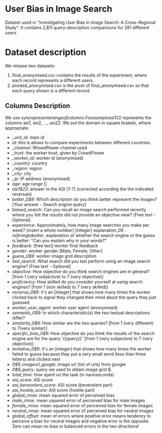 # User Bias in Image Search
Dataset used in  "Investigating User Bias in Image Search: A Cross-Regional Study". It contains 2,811 query-description comparisons for 281 different users.

# Dataset description
We release two datasets:

1. final_anonymised.csv contains the results of the experiment, where each record represents a different users.
2. pivoted_anonymised.csv is the pivot of final_anonymised.csv so that each query shown is a different record.

## Columns Description
We use x$y to represent a range of columns. For example asi1$22 represents the columns asi1, asi2, ..., asi22.
We put the domain in square brakets, where appropriate.

- *_unit_id*: main id
- *id*: this is allows to compare experiments between different countries.
- *_channel*: Wrowdflower channel used
- *_trust*: the worker trust, given by CrowdFlower
- *_worker_id*: worker id (anonymised)
- *_country*: country
- *_region*: region
- *_city*: city
- *_ip*: IP address (anonymised)
- *age*: age range []
- *asi1$22*: answer to the ASI [1-7] (corrected according the the indicated reversals)
- *better_0$9*: Which description do you think better represent the images? [Your answer - Search engine query]
- *biased_search*: Can you recall an image search performed recently where you felt the results did not provide an objective view? [Free text - Optional]
- *experience*: Approximately, how many image searches you make per week? (insert a whole number) [integer]
explanation_0$9: refering to better$, explanation of whether the search engine or the guess is better: "Can you explain why in your words?"
- *feedback*: [free text] worker final feedback
- *gender*: worker gender [Male, Female, Other]
- *guess_0$9*: worker image grid description
- *last_search*:  What search did you last perform using an image search engine? [Free text - Optional]
- *objective*: How objective do you think search engines are in general? [from 1 (very subjective) to 7 (very objective)]
- *proficiency*: How skilled  do you consider yourself at using search engines? [from 1 (non skilled) to 7 (very skilled)]
- *remorse_0$9*: it's an [integer] that shows how many times the worker clicked back to signal they changed their mind about the query they just guessed
- *worker_user_agent*: worker user agent (anonymised)
- *semantic_0$9*: In which characteristic(s) the two textual descriptions differ?
- *similarity_0$9*: How similar are the two queries? [from 1 (very different) to 7(very similar)]
- *specific_bias_0$9*: How objective do you think the results of the search engine are for the query '{{query}}' [from 1 (very subjective) to 7 (very objective)]
- *tentative_0$9*: it's an [integer] that shows how many times the worker failed to guess because they put a very small word (less than three letters) and clicked next
- *0$9_imageurl_google*: image url (list of urls) from google
- *0$9_query*: query we used to obtain image grid $.
- *total_time*: time spent on the task (in nanoseconds)
- *asi_score*: ASI score
- *asi_benevolent_score*: ASI score (benevolent part)
- *asi_hostile_score*: ASI score (hostile part)
- *global_rmse*: mean squared error of perceived bias
- *male_rmse*: mean squared error of perceived bias for male images
- *female_rmse*: mean squared error of perceived bias for female images 
- *neutral_rmse*: mean squared error of perceived bias for neutral images 
- *global_offset*: mean of errors where positive error means tendency to perceive a bias for neutral images and negative error is the opposite. Zero can mean no bias or balanced errors in the two directions!


